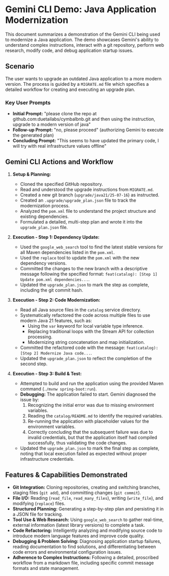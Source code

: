 # Gemini CLI Demo: Java Application Modernization

This document summarizes a demonstration of the Gemini CLI being used to modernize a Java application. The demo showcases Gemini's ability to understand complex instructions, interact with a git repository, perform web research, modify code, and debug application startup issues.

## Scenario

The user wants to upgrade an outdated Java application to a more modern version. The process is guided by a `MIGRATE.md` file which specifies a detailed workflow for creating and executing an upgrade plan.

### Key User Prompts

-   **Initial Prompt:** "please clone the repo at github.com:duetailabs/cymbalbnb.git and then using the instruction, upgrade to a modern version of java"
-   **Follow-up Prompt:** "no, please proceed" (authorizing Gemini to execute the generated plan)
-   **Concluding Prompt:** "This seems to have updated the primary code, I will try with real infrastructure values offline"

## Gemini CLI Actions and Workflow

1.  **Setup & Planning:**
    *   Cloned the specified GitHub repository.
    *   Read and understood the upgrade instructions from `MIGRATE.md`.
    *   Created a new git branch (`upgrade/java21/25-07-16`) as instructed.
    *   Created an `.upgrade/upgrade_plan.json` file to track the modernization process.
    *   Analyzed the `pom.xml` file to understand the project structure and existing dependencies.
    *   Formulated a detailed, multi-step plan and wrote it into the `upgrade_plan.json` file.

2.  **Execution - Step 1: Dependency Update:**
    *   Used the `google_web_search` tool to find the latest stable versions for all Maven dependencies listed in the `pom.xml`.
    *   Used the `replace` tool to update the `pom.xml` with the new dependency versions.
    *   Committed the changes to the new branch with a descriptive message following the specified format: `feat(catalog): [Step 1] Update pom.xml dependencies...`.
    *   Updated the `upgrade_plan.json` to mark the step as complete, including the git commit hash.

3.  **Execution - Step 2: Code Modernization:**
    *   Read all Java source files in the `catalog` service directory.
    *   Systematically refactored the code across multiple files to use modern Java 21 features, such as:
        *   Using the `var` keyword for local variable type inference.
        *   Replacing traditional loops with the Stream API for collection processing.
        *   Modernizing string concatenation and map initialization.
    *   Committed the refactored code with the message: `feat(catalog): [Step 2] Modernize Java code...`.
    *   Updated the `upgrade_plan.json` to reflect the completion of the second step.

4.  **Execution - Step 3: Build & Test:**
    *   Attempted to build and run the application using the provided Maven command (`./mvnw spring-boot:run`).
    *   **Debugging:** The application failed to start. Gemini diagnosed the issue by:
        1.  Recognizing the initial error was due to missing environment variables.
        2.  Reading the `catalog/README.md` to identify the required variables.
        3.  Re-running the application with placeholder values for the environment variables.
        4.  Correctly concluding that the subsequent failure was due to invalid credentials, but that the application itself had compiled successfully, thus validating the code changes.
    *   Updated the `upgrade_plan.json` to mark the final step as complete, noting that local execution failed as expected without proper infrastructure credentials.

## Features & Capabilities Demonstrated

*   **Git Integration:** Cloning repositories, creating and switching branches, staging files (`git add`), and committing changes (`git commit`).
*   **File I/O:** Reading (`read_file`, `read_many_files`), writing (`write_file`), and modifying (`replace`) files.
*   **Structured Planning:** Generating a step-by-step plan and persisting it in a JSON file for tracking.
*   **Tool Use & Web Research:** Using `google_web_search` to gather real-time, external information (latest library versions) to complete a task.
*   **Code Refactoring:** Intelligently analyzing and modifying source code to introduce modern language features and improve code quality.
*   **Debugging & Problem Solving:** Diagnosing application startup failures, reading documentation to find solutions, and differentiating between code errors and environmental configuration issues.
*   **Adherence to Complex Instructions:** Following a detailed, proscribed workflow from a markdown file, including specific commit message formats and state management.
